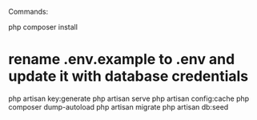 Commands:

php composer install
# rename .env.example to .env and update it with database credentials
php artisan key:generate
php artisan serve
php artisan config:cache
php composer dump-autoload
php artisan migrate
php artisan db:seed


